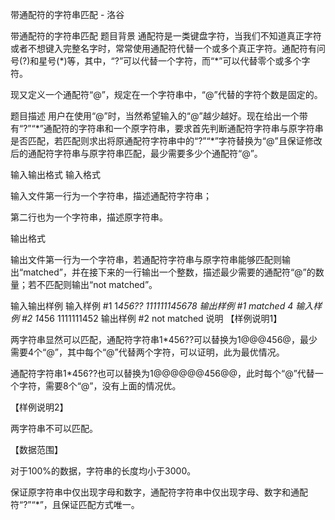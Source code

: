 



带通配符的字符串匹配 - 洛谷














带通配符的字符串匹配
题目背景
通配符是一类键盘字符，当我们不知道真正字符或者不想键入完整名字时，常常使用通配符代替一个或多个真正字符。通配符有问号(?)和星号(\*)等，其中，“?”可以代替一个字符，而“\*”可以代替零个或多个字符。

现又定义一个通配符“@”，规定在一个字符串中，“@”代替的字符个数是固定的。

题目描述
用户在使用“@”时，当然希望输入的“@”越少越好。现在给出一个带有“?”“\*”通配符的字符串和一个原字符串，要求首先判断通配符字符串与原字符串是否匹配，若匹配则求出将原通配符字符串中的“?”“\*”字符替换为“@”且保证修改后的通配符字符串与原字符串匹配，最少需要多少个通配符“@”。

输入输出格式
输入格式

输入文件第一行为一个字符串，描述通配符字符串；

第二行也为一个字符串，描述原字符串。

输出格式

输出文件第一行为一个字符串，若通配符字符串与原字符串能够匹配则输出“matched”，并在接下来的一行输出一个整数，描述最少需要的通配符“@”的数量；若不匹配则输出“not matched”。

输入输出样例
输入样例 #1
1*456??
111111145678
输出样例 #1
matched
4
输入样例 #2
1*456
1111111452
输出样例 #2
not matched
说明
【样例说明1】

两字符串显然可以匹配，通配符字符串1\*456??可以替换为1@@@456@，最少需要4个“@”，其中每个“@”代替两个字符，可以证明，此为最优情况。

通配符字符串1\*456??也可以替换为1@@@@@@456@@，此时每个“@”代替一个字符，需要8个“@”，没有上面的情况优。


【样例说明2】

两字符串不可以匹配。


【数据范围】

对于100%的数据，字符串的长度均小于3000。

保证原字符串中仅出现字母和数字，通配符字符串中仅出现字母、数字和通配符“?”“\*”，且保证匹配方式唯一。







